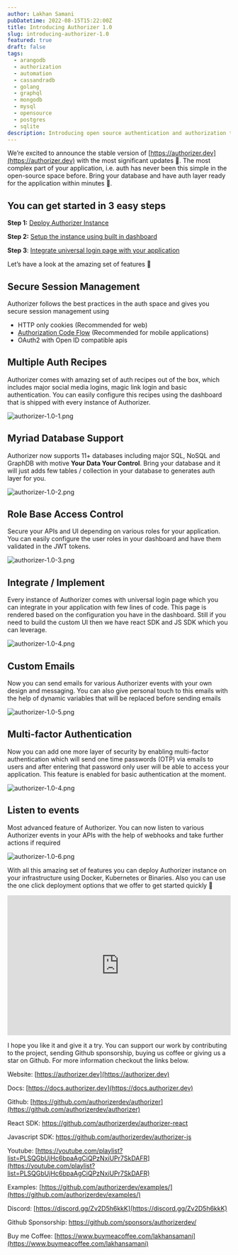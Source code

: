```yaml
---
author: Lakhan Samani
pubDatetime: 2022-08-15T15:22:00Z
title: Introducing Authorizer 1.0
slug: introducing-authorizer-1.0
featured: true
draft: false
tags:
  - arangodb
  - authorization
  - automation
  - cassandradb
  - golang
  - graphql
  - mongodb
  - mysql
  - opensource
  - postgres
  - sqlite
description: Introducing open source authentication and authorization tool
---
```


We’re excited to announce the stable version of [https://authorizer.dev](https://authorizer.dev) with the most significant updates 🥳. The most complex part of your application, i.e. auth has never been this simple in the open-source space before. Bring your database and have auth layer ready for the application within minutes 🚀.

## You can get started in 3 easy steps

**Step 1:** [Deploy Authorizer Instance](https://docs.authorizer.dev/getting-started)

**Step 2:** [Setup the instance using built in dashboard](https://docs.authorizer.dev/getting-started)

**Step 3**: [Integrate universal login page with your application](https://docs.authorizer.dev/getting-started)

Let’s have a look at the amazing set of features 🚀

## Secure Session Management

Authorizer follows the best practices in the auth space and gives you secure session management using

- HTTP only cookies (Recommended for web)
- [Authorization Code Flow](https://oauth.net/2/pkce/) (Recommended for mobile applications)
- OAuth2 with Open ID compatible apis

## Multiple Auth Recipes

Authorizer comes with amazing set of auth recipes out of the box, which includes major social media logins, magic link login and basic authentication. You can easily configure this recipes using the dashboard that is shipped with every instance of Authorizer.

![authorizer-1.0-1.png](https://res.cloudinary.com/dcfpom7fo/image/upload/v1714862928/Authorizer/authorizer-1.0-1.png)

## **Myriad Database Support**

Authorizer now supports 11+ databases including major SQL, NoSQL and GraphDB with motive **Your Data Your Control**. Bring your database and it will just adds few tables / collection in your database to generates auth layer for you.

![authorizer-1.0-2.png](https://res.cloudinary.com/dcfpom7fo/image/upload/v1714862928/Authorizer/authorizer-1.0-2.png)

## Role Base Access Control

Secure your APIs and UI depending on various roles for your application. You can easily configure the user roles in your dashboard and have them validated in the JWT tokens.

![authorizer-1.0-3.png](https://res.cloudinary.com/dcfpom7fo/image/upload/v1714862928/Authorizer/authorizer-1.0-3.png)

## Integrate / Implement

Every instance of Authorizer comes with universal login page which you can integrate in your application with few lines of code. This page is rendered based on the configuration you have in the dashboard. Still if you need to build the custom UI then we have react SDK and JS SDK which you can leverage.

![authorizer-1.0-4.png](https://res.cloudinary.com/dcfpom7fo/image/upload/v1714862928/Authorizer/authorizer-1.0-4.png)

## Custom Emails

Now you can send emails for various Authorizer events with your own design and messaging. You can also give personal touch to this emails with the help of dynamic variables that will be replaced before sending emails

![authorizer-1.0-5.png](https://res.cloudinary.com/dcfpom7fo/image/upload/v1714862928/Authorizer/authorizer-1.0-5.png)

## Multi-factor Authentication

Now you can add one more layer of security by enabling multi-factor authentication which will send one time passwords (OTP) via emails to users and after entering that password only user will be able to access your application. This feature is enabled for basic authentication at the moment.

![authorizer-1.0-4.png](https://res.cloudinary.com/dcfpom7fo/image/upload/v1714862928/Authorizer/authorizer-1.0-4.png)

## Listen to events

Most advanced feature of Authorizer. You can now listen to various Authorizer events in your APIs with the help of webhooks and take further actions if required

![authorizer-1.0-6.png](https://res.cloudinary.com/dcfpom7fo/image/upload/v1714862928/Authorizer/authorizer-1.0-6.png)

With all this amazing set of features you can deploy Authorizer instance on your infrastructure using Docker, Kubernetes or Binaries. Also you can use the one click deployment options that we offer to get started quickly 🚀

<iframe height="315" src="https://www.youtube.com/embed/DFgo0TuA4c8?si=Zzs54Nz1B8Pez-1k" title="YouTube video player" frameborder="0" allow="accelerometer; autoplay; clipboard-write; encrypted-media; gyroscope; picture-in-picture; web-share" referrerpolicy="strict-origin-when-cross-origin" allowfullscreen style="width:100%"></iframe>

I hope you like it and give it a try. You can support our work by contributing to the project, sending Github sponsorship, buying us coffee or giving us a star on Github. For more information checkout the links below.

Website: [https://authorizer.dev](https://authorizer.dev)

Docs: [https://docs.authorizer.dev](https://docs.authorizer.dev)

Github: [https://github.com/authorizerdev/authorizer](https://github.com/authorizerdev/authorizer)

React SDK: https://github.com/authorizerdev/authorizer-react

Javascript SDK: https://github.com/authorizerdev/authorizer-js

Youtube: [https://youtube.com/playlist?list=PLSQGbUjHc6bpaAgCiQPzNxiUPr7SkDAFR](https://youtube.com/playlist?list=PLSQGbUjHc6bpaAgCiQPzNxiUPr7SkDAFR)

Examples: [https://github.com/authorizerdev/examples/](https://github.com/authorizerdev/examples/)

Discord: [https://discord.gg/Zv2D5h6kkK](https://discord.gg/Zv2D5h6kkK)

Github Sponsorship: https://github.com/sponsors/authorizerdev/

Buy me Coffee: [https://www.buymeacoffee.com/lakhansamani](https://www.buymeacoffee.com/lakhansamani)
